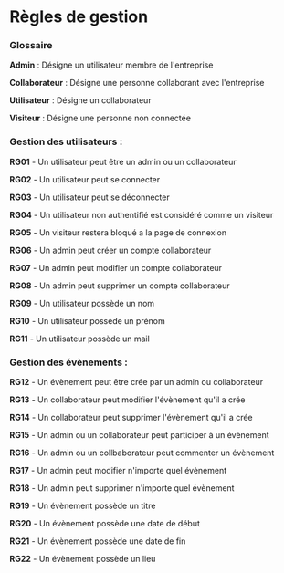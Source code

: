 # Règles de gestion

### Glossaire

**Admin** : Désigne un utilisateur membre de l'entreprise

**Collaborateur** : Désigne une personne collaborant avec l'entreprise

**Utilisateur** : Désigne un collaborateur      

**Visiteur** : Désigne une personne non connectée

### Gestion des utilisateurs :

**RG01** - Un utilisateur peut être un admin ou un collaborateur

**RG02** - Un utilisateur peut se connecter

**RG03** - Un utilisateur peut se déconnecter

**RG04** - Un utilisateur non authentifié est considéré comme un visiteur

**RG05** - Un visiteur restera bloqué a la page de connexion

**RG06** - Un admin peut créer un compte collaborateur

**RG07** - Un admin peut modifier un compte collaborateur

**RG08** - Un admin peut supprimer un compte collaborateur

**RG09** - Un utilisateur possède un nom

**RG10** - Un utilisateur possède un prénom

**RG11** - Un utilisateur possède un mail

### Gestion des évènements :

**RG12** - Un évènement peut être crée par un admin ou collaborateur

**RG13** - Un collaborateur peut modifier l'évènement qu'il a crée

**RG14** - Un collaborateur peut supprimer l'évènement qu'il a crée

**RG15** - Un admin ou un collaborateur peut participer à un évènement

**RG16** - Un admin ou un collbaborateur peut commenter un évènement

**RG17** - Un admin peut modifier n'importe quel évènement

**RG18** - Un admin peut supprimer n'importe quel évènement

**RG19** - Un évènement possède un titre

**RG20** - Un évènement possède une date de début

**RG21** - Un évènement possède une date de fin

**RG22** - Un évènement possède un lieu